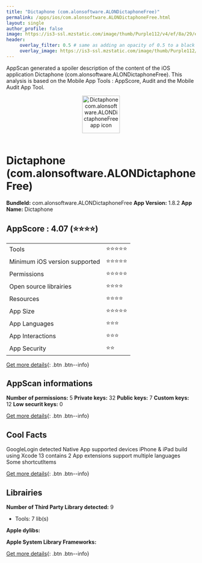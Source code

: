 ```yaml
---
title: "Dictaphone (com.alonsoftware.ALONDictaphoneFree)"
permalink: /apps/ios/com.alonsoftware.ALONDictaphoneFree.html
layout: single
author_profile: false
image: https://is3-ssl.mzstatic.com/image/thumb/Purple112/v4/ef/8a/29/ef8a29f0-3e25-13d6-9c94-62adfc026ad9/AppIcon-2-1x_U007emarketing-0-7-0-0-85-220.png/512x512bb.jpg
header: 
     overlay_filter: 0.5 # same as adding an opacity of 0.5 to a black background
     overlay_image: https://is3-ssl.mzstatic.com/image/thumb/Purple112/v4/ef/8a/29/ef8a29f0-3e25-13d6-9c94-62adfc026ad9/AppIcon-2-1x_U007emarketing-0-7-0-0-85-220.png/512x512bb.jpg
---
```

AppScan generated a spoiler description of the content of the iOS application Dictaphone (com.alonsoftware.ALONDictaphoneFree). This analysis is based on the Mobile App Tools : AppScore, Audit and the Mobile Audit App Tool.

  
  
<div style="text-align: center;"><img src="https://is3-ssl.mzstatic.com/image/thumb/Purple112/v4/ef/8a/29/ef8a29f0-3e25-13d6-9c94-62adfc026ad9/AppIcon-2-1x_U007emarketing-0-7-0-0-85-220.png/512x512bb.jpg" width="100" height="100" alt="Dictaphone com.alonsoftware.ALONDictaphoneFree app icon"></div></br>
  
# Dictaphone (com.alonsoftware.ALONDictaphoneFree)

**BundleId:** com.alonsoftware.ALONDictaphoneFree
**App Version:** 1.8.2
**App Name:** Dictaphone


## AppScore : 4.07 (⭐️⭐️⭐️⭐️) 

<table>
<tr><td> Tools </td><td> ⭐️⭐️⭐️⭐️⭐️ </td></tr>
<tr><td> Minimum iOS version supported </td><td> ⭐️⭐️⭐️⭐️⭐️ </td></tr>
<tr><td> Permissions </td><td> ⭐️⭐️⭐️⭐️⭐️ </td></tr>
<tr><td> Open source librairies </td><td> ⭐️⭐️⭐️⭐️ </td></tr>
<tr><td> Resources </td><td> ⭐️⭐️⭐️⭐️ </td></tr>
<tr><td> App Size </td><td> ⭐️⭐️⭐️⭐️⭐️ </td></tr>
<tr><td> App Languages </td><td> ⭐️⭐️⭐️ </td></tr>
<tr><td> App Interactions </td><td> ⭐️⭐️⭐️ </td></tr>
<tr><td> App Security </td><td> ⭐️⭐️ </td></tr>
</table>

[Get more details](/pricing.html){: .btn .btn--info}  
  
## AppScan informations 

**Number of permissions:** 5
**Private keys:** 32
**Public keys:** 7
**Custom keys:** 12
**Low securit keys:** 0
  
[Get more details](/pricing.html){: .btn .btn--info}

## Cool Facts

GoogleLogin detected
Native App
supported devices iPhone & iPad
build using Xcode 13
contains 2 App extensions
support multiple languages
Some shortcutItems 
  
[Get more details](/pricing.html){: .btn .btn--info}

## Librairies 
**Number of Third Party Library detected:** 9
- Tools: 7 lib(s)

**Apple dylibs:**


**Apple System Library Frameworks:**


  
[Get more details](/pricing.html){: .btn .btn--info}

